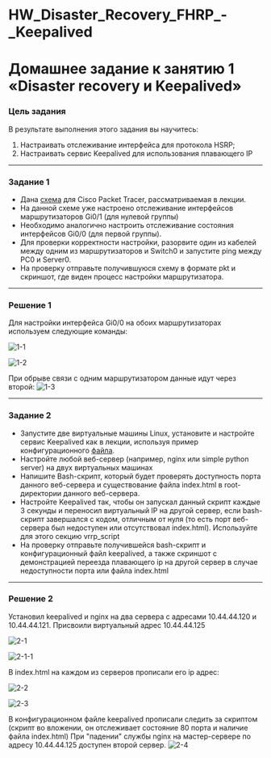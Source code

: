# HW_Disaster_Recovery_FHRP_-_Keepalived

# Домашнее задание к занятию 1 «Disaster recovery и Keepalived»

### Цель задания
В результате выполнения этого задания вы научитесь:
1. Настраивать отслеживание интерфейса для протокола HSRP;
2. Настраивать сервис Keepalived для использования плавающего IP

------
### Задание 1
- Дана [схема](1/hsrp_advanced.pkt) для Cisco Packet Tracer, рассматриваемая в лекции.
- На данной схеме уже настроено отслеживание интерфейсов маршрутизаторов Gi0/1 (для нулевой группы)
- Необходимо аналогично настроить отслеживание состояния интерфейсов Gi0/0 (для первой группы).
- Для проверки корректности настройки, разорвите один из кабелей между одним из маршрутизаторов и Switch0 и запустите ping между PC0 и Server0.
- На проверку отправьте получившуюся схему в формате pkt и скриншот, где виден процесс настройки маршрутизатора.

------

### Решение 1

Для настройки интерфейса Gi0/0 на обоих маршрутизаторах используем следующие команды:

![1-1](https://github.com/SKA1010/HW_Disaster_Recovery_FHRP_-_Keepalived/assets/125235217/07047bf6-ebea-4690-bc71-5e57a8777b89)



![1-2](https://github.com/SKA1010/HW_Disaster_Recovery_FHRP_-_Keepalived/assets/125235217/19fb92a8-77a1-4d0b-8858-0da2699a3581)


При обрыве связи с одним маршрутизатором данные идут через второй:
![1-3](https://github.com/SKA1010/HW_Disaster_Recovery_FHRP_-_Keepalived/assets/125235217/ddf9cc88-409e-43fd-b62a-b1ea8d81f78f)



------
### Задание 2
- Запустите две виртуальные машины Linux, установите и настройте сервис Keepalived как в лекции, используя пример конфигурационного [файла](1/keepalived-simple.conf).
- Настройте любой веб-сервер (например, nginx или simple python server) на двух виртуальных машинах
- Напишите Bash-скрипт, который будет проверять доступность порта данного веб-сервера и существование файла index.html в root-директории данного веб-сервера.
- Настройте Keepalived так, чтобы он запускал данный скрипт каждые 3 секунды и переносил виртуальный IP на другой сервер, если bash-скрипт завершался с кодом, отличным от нуля (то есть порт веб-сервера был недоступен или отсутствовал index.html). Используйте для этого секцию vrrp_script
- На проверку отправьте получившейся bash-скрипт и конфигурационный файл keepalived, а также скриншот с демонстрацией переезда плавающего ip на другой сервер в случае недоступности порта или файла index.html

------

### Решение 2 

Установил keepalived и nginx на два сервера с адресами 10.44.44.120 и 10.44.44.121. Присвоили виртуальный адрес 10.44.44.125

![2-1](https://github.com/SKA1010/HW_Disaster_Recovery_FHRP_-_Keepalived/assets/125235217/8e28fa96-db22-4b29-bc65-126a6a7af020)


![2-1-1](https://github.com/SKA1010/HW_Disaster_Recovery_FHRP_-_Keepalived/assets/125235217/47393eed-837b-4fec-aafc-c3e484bd52f5)


В index.html на каждом из серверов прописали его ip адрес:

![2-2](https://github.com/SKA1010/HW_Disaster_Recovery_FHRP_-_Keepalived/assets/125235217/f9486a2a-489d-4536-8809-94ec4ace2b1d)

![2-3](https://github.com/SKA1010/HW_Disaster_Recovery_FHRP_-_Keepalived/assets/125235217/d9cae7ed-e970-4eda-a8a1-cb2bd7e68fda)

В конфигурационном файле keepalived прописали следить за скриптом (скрипт во вложении, он отслеживает состояние 80 порта и наличие файла index.html)
При "падении" службы nginx на мастер-сервере по адресу 10.44.44.125 доступен второй сервер.
![2-4](https://github.com/SKA1010/HW_Disaster_Recovery_FHRP_-_Keepalived/assets/125235217/d64dfd62-a855-4ea1-8b4b-c6e92b187508)



